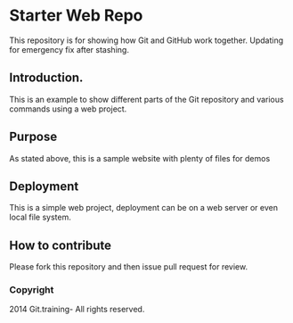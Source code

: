 # Starter Web Repo

This repository is for showing how Git and GitHub work together. Updating for emergency fix after stashing.

## Introduction.

This is an example to show different parts of the Git repository and various commands using a web project.

## Purpose

As stated above, this is a sample website with plenty of files for demos

## Deployment

This is a simple web project, deployment can be on a web server or even local file system.

## How to contribute

Please fork this repository and then issue pull request for review.

### Copyright
2014 Git.training- All rights reserved.